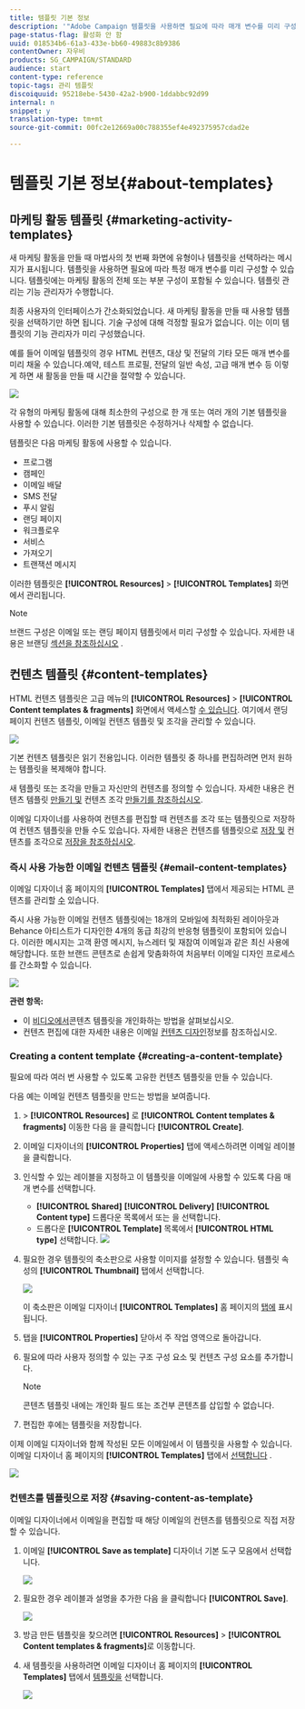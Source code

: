 ```yaml
---
title: 템플릿 기본 정보
description: '"Adobe Campaign 템플릿을 사용하면 필요에 따라 매개 변수를 미리 구성할 수 있습니다.템플릿은 마케팅 활동의 전체 또는 부분 구성을 포함할 수 있으며, 기술적인 지식이 없는 최종 사용자를 위해 Adobe Campaign 사용을 단순화합니다."'
page-status-flag: 활성화 안 함
uuid: 018534b6-61a3-433e-bb60-49883c8b9386
contentOwner: 자우비
products: SG_CAMPAIGN/STANDARD
audience: start
content-type: reference
topic-tags: 관리 템플릿
discoiquuid: 95218ebe-5430-42a2-b900-1ddabbc92d99
internal: n
snippet: y
translation-type: tm+mt
source-git-commit: 00fc2e12669a00c788355ef4e492375957cdad2e

---
```



# 템플릿 기본 정보{#about-templates}

## 마케팅 활동 템플릿 {#marketing-activity-templates}

새 마케팅 활동을 만들 때 마법사의 첫 번째 화면에 유형이나 템플릿을 선택하라는 메시지가 표시됩니다. 템플릿을 사용하면 필요에 따라 특정 매개 변수를 미리 구성할 수 있습니다. 템플릿에는 마케팅 활동의 전체 또는 부분 구성이 포함될 수 있습니다. 템플릿 관리는 기능 관리자가 수행합니다.

최종 사용자의 인터페이스가 간소화되었습니다. 새 마케팅 활동을 만들 때 사용할 템플릿을 선택하기만 하면 됩니다. 기술 구성에 대해 걱정할 필요가 없습니다. 이는 이미 템플릿의 기능 관리자가 미리 구성했습니다.

예를 들어 이메일 템플릿의 경우 HTML 컨텐츠, 대상 및 전달의 기타 모든 매개 변수를 미리 채울 수 있습니다.예약, 테스트 프로필, 전달의 일반 속성, 고급 매개 변수 등 이렇게 하면 새 활동을 만들 때 시간을 절약할 수 있습니다.

![](assets/template_1.png)

각 유형의 마케팅 활동에 대해 최소한의 구성으로 한 개 또는 여러 개의 기본 템플릿을 사용할 수 있습니다. 이러한 기본 템플릿은 수정하거나 삭제할 수 없습니다.

템플릿은 다음 마케팅 활동에 사용할 수 있습니다.

* 프로그램
* 캠페인
* 이메일 배달
* SMS 전달
* 푸시 알림
* 랜딩 페이지
* 워크플로우
* 서비스
* 가져오기
* 트랜잭션 메시지

이러한 템플릿은 **[!UICONTROL Resources]** &gt; **[!UICONTROL Templates]** 화면에서 관리됩니다.

>[!NOTE]
>
>브랜드 구성은 이메일 또는 랜딩 페이지 템플릿에서 미리 구성할 수 있습니다. 자세한 내용은 브랜딩 [섹션을 참조하십시오](../../administration/using/branding.md) .

## 컨텐츠 템플릿 {#content-templates}

HTML 컨텐츠 템플릿은 고급 메뉴의 **[!UICONTROL Resources]** &gt; **[!UICONTROL Content templates & fragments]** 화면에서 액세스할 [수 있습니다](../../start/using/interface-description.md#advanced-menu). 여기에서 랜딩 페이지 컨텐츠 템플릿, 이메일 컨텐츠 템플릿 및 조각을 관리할 수 있습니다.

![](assets/content_templates_list.png)

기본 컨텐츠 템플릿은 읽기 전용입니다. 이러한 템플릿 중 하나를 편집하려면 먼저 원하는 템플릿을 복제해야 합니다.

새 템플릿 또는 조각을 만들고 자신만의 컨텐츠를 정의할 수 있습니다. 자세한 내용은 컨텐츠 템플릿 [만들기 및](#creating-a-content-template) 컨텐츠 조각 [만들기를 참조하십시오](../../designing/using/using-reusable-content.md#creating-a-content-fragment).

이메일 디자이너를 사용하여 컨텐츠를 편집할 때 컨텐츠를 조각 또는 템플릿으로 저장하여 컨텐츠 템플릿을 만들 수도 있습니다. 자세한 내용은 컨텐츠를 템플릿으로 [저장 및](#saving-content-as-template) 컨텐츠를 조각으로 [저장을 참조하십시오](../../designing/using/using-reusable-content.md#saving-content-as-a-fragment).

### 즉시 사용 가능한 이메일 컨텐츠 템플릿 {#email-content-templates}

이메일 디자이너 홈 페이지의 **[!UICONTROL Templates]** 탭에서 제공되는 HTML 콘텐츠를 관리할 [수](../../designing/using/overview.md) 있습니다.

즉시 사용 가능한 이메일 컨텐츠 템플릿에는 18개의 모바일에 최적화된 레이아웃과 Behance 아티스트가 디자인한 4개의 동급 최강의 반응형 템플릿이 포함되어 있습니다. 이러한 메시지는 고객 환영 메시지, 뉴스레터 및 재참여 이메일과 같은 최신 사용에 해당합니다. 또한 브랜드 콘텐츠로 손쉽게 맞춤화하여 처음부터 이메일 디자인 프로세스를 간소화할 수 있습니다.

![](assets/content_templates.png)

**관련 항목:**

* 이 [비디오에서](https://helpx.adobe.com/campaign/kt/acs/using/acs-email_content_templates-feature-video-use.html)콘텐츠 템플릿을 개인화하는 방법을 살펴보십시오.
* 컨텐츠 편집에 대한 자세한 내용은 이메일 [컨텐츠 디자인](../../designing/using/overview.md)정보를 참조하십시오.

### Creating a content template {#creating-a-content-template}

필요에 따라 여러 번 사용할 수 있도록 고유한 컨텐츠 템플릿을 만들 수 있습니다.

다음 예는 이메일 컨텐츠 템플릿을 만드는 방법을 보여줍니다.

1. &gt; **[!UICONTROL Resources]** 로 **[!UICONTROL Content templates & fragments]** 이동한 다음 을 클릭합니다 **[!UICONTROL Create]**.
1. 이메일 디자이너의 **[!UICONTROL Properties]** 탭에 액세스하려면 이메일 레이블을 클릭합니다.
1. 인식할 수 있는 레이블을 지정하고 이 템플릿을 이메일에 사용할 수 있도록 다음 매개 변수를 선택합니다.

   * **[!UICONTROL Shared]** **[!UICONTROL Delivery]** **[!UICONTROL Content type]** 드롭다운 목록에서 또는 을 선택합니다.
   * 드롭다운 **[!UICONTROL Template]** 목록에서 **[!UICONTROL HTML type]** 선택합니다.
   ![](assets/email_designer_create-template.png)

1. 필요한 경우 템플릿의 축소판으로 사용할 이미지를 설정할 수 있습니다. 템플릿 속성의 **[!UICONTROL Thumbnail]** 탭에서 선택합니다.

   ![](assets/email_designer_create-template_thumbnail.png)

   이 축소판은 이메일 디자이너 **[!UICONTROL Templates]** 홈 페이지의 [탭에](../../designing/using/overview.md) 표시됩니다.

1. 탭을 **[!UICONTROL Properties]** 닫아서 주 작업 영역으로 돌아갑니다.
1. 필요에 따라 사용자 정의할 수 있는 구조 구성 요소 및 컨텐츠 구성 요소를 추가합니다.
   >[!NOTE]
   >
   > 콘텐츠 템플릿 내에는 개인화 필드 또는 조건부 콘텐츠를 삽입할 수 없습니다.
1. 편집한 후에는 템플릿을 저장합니다.

이제 이메일 디자이너와 함께 작성된 모든 이메일에서 이 템플릿을 사용할 수 있습니다. 이메일 디자이너 홈 페이지의 **[!UICONTROL Templates]** 탭에서 [선택합니다](../../designing/using/overview.md) .

![](assets/content_template_new.png)

### 컨텐츠를 템플릿으로 저장 {#saving-content-as-template}

이메일 디자이너에서 이메일을 편집할 때 해당 이메일의 컨텐츠를 템플릿으로 직접 저장할 수 있습니다.

<!--[!CAUTION]
>
>You cannot save as template a structure containing personalization fields or dynamic content.-->

1. 이메일 **[!UICONTROL Save as template]** 디자이너 기본 도구 모음에서 선택합니다.

   ![](assets/email_designer_save-as-template.png)

1. 필요한 경우 레이블과 설명을 추가한 다음 을 클릭합니다 **[!UICONTROL Save]**.

   ![](assets/email_designer_save-as-template_creation.png)

1. 방금 만든 템플릿을 찾으려면 **[!UICONTROL Resources]** &gt; **[!UICONTROL Content templates & fragments]**&#x200B;로 이동합니다.

1. 새 템플릿을 사용하려면 이메일 디자이너 홈 페이지의 **[!UICONTROL Templates]** 탭에서 [템플릿을](../../designing/using/overview.md) 선택합니다.

   ![](assets/content_template_new.png)

